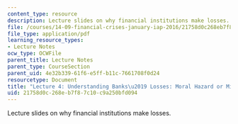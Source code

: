```yaml
---
content_type: resource
description: Lecture slides on why financial institutions make losses.
file: /courses/14-09-financial-crises-january-iap-2016/21758d0c268eb7f87c10c9a250bfd094_MIT14_09IAP16_lec4_edit.pdf
file_type: application/pdf
learning_resource_types:
- Lecture Notes
ocw_type: OCWFile
parent_title: Lecture Notes
parent_type: CourseSection
parent_uid: 4e32b339-61f6-e5ff-b11c-7661708f0d24
resourcetype: Document
title: "Lecture 4: Understanding Banks\u2019 Losses: Moral Hazard or Mistakes"
uid: 21758d0c-268e-b7f8-7c10-c9a250bfd094
---
```

Lecture slides on why financial institutions make losses.

